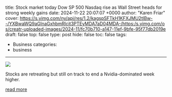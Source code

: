 title: Stock market today Dow SP 500 Nasdaq rise as Wall Street heads for strong weekly gains
date: 2024-11-22 20:07:07 +0000
author: "Karen Friar"
cover: https://s.yimg.com/ny/api/res/1.2/kagspSFTkH1KFXJMU2tIBw--/YXBwaWQ9aGlnaGxhbmRlcjt3PTEyMDA7aD04MDA-/https:/s.yimg.com/os/creatr-uploaded-images/2024-11/fc70b710-a147-11ef-9bfe-95f77db2019e
draft: false
top: false
type: post
hide: false
toc: false
tags:
  - Business
categories:
  - business
---

![](https://s.yimg.com/ny/api/res/1.2/kagspSFTkH1KFXJMU2tIBw--/YXBwaWQ9aGlnaGxhbmRlcjt3PTEyMDA7aD04MDA-/https:/s.yimg.com/os/creatr-uploaded-images/2024-11/fc70b710-a147-11ef-9bfe-95f77db2019e)

Stocks are retreating but still on track to end a Nvidia-dominated week higher.

[read more](https://finance.yahoo.com/news/live/stock-market-today-dow-sp-500-nasdaq-rise-as-wall-street-heads-for-strong-weekly-gains-172338312.html)
